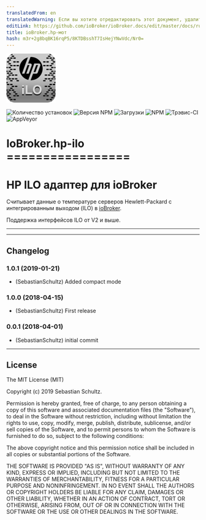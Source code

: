 ```yaml
---
translatedFrom: en
translatedWarning: Если вы хотите отредактировать этот документ, удалите поле «translationFrom», в противном случае этот документ будет снова автоматически переведен
editLink: https://github.com/ioBroker/ioBroker.docs/edit/master/docs/ru/adapterref/iobroker.hp-ilo/README.md
title: ioBroker.hp-мот
hash: m3r+2g8bqBK16rqP5/8KTDBsshT7IsHejYNwVdc/Nr0=
---
```

![логотип](../../../en/adapterref/iobroker.hp-ilo/admin/hp-ilo.png)

![Количество установок](http://iobroker.live/badges/hp-ilo-stable.svg)
![Версия NPM](http://img.shields.io/npm/v/iobroker.hp-ilo.svg)
![Загрузки](https://img.shields.io/npm/dm/iobroker.hp-ilo.svg)
![NPM](https://nodei.co/npm/iobroker.hp-ilo.png?downloads=true)
![Трэвис-CI](https://travis-ci.org/SebastianSchultz/ioBroker.hp-ilo.svg?branch=master)
![AppVeyor](https://ci.appveyor.com/api/projects/status/8mk2gqr50p7q8n6l/branch/master?svg=true)

# IoBroker.hp-ilo =================
# HP ILO адаптер для ioBroker
Считывает данные о температуре серверов Hewlett-Packard с интегрированным выходом (ILO) в [ioBroker](https://www.iobroker.net).

Поддержка интерфейсов ILO от V2 и выше.

---

---

## Changelog

### 1.0.1 (2019-01-21)
* (SebastianSchultz) Added compact mode

### 1.0.0 (2018-04-15)
* (SebastianSchultz) First release

### 0.0.1 (2018-04-01)
* (SebastianSchultz) initial commit


---

## License

The MIT License (MIT)

Copyright (c) 2019 Sebastian Schultz.

Permission is hereby granted, free of charge, to any person obtaining a copy
of this software and associated documentation files (the "Software"), to deal
in the Software without restriction, including without limitation the rights
to use, copy, modify, merge, publish, distribute, sublicense, and/or sell
copies of the Software, and to permit persons to whom the Software is
furnished to do so, subject to the following conditions:

The above copyright notice and this permission notice shall be included in
all copies or substantial portions of the Software.

THE SOFTWARE IS PROVIDED "AS IS", WITHOUT WARRANTY OF ANY KIND, EXPRESS OR
IMPLIED, INCLUDING BUT NOT LIMITED TO THE WARRANTIES OF MERCHANTABILITY,
FITNESS FOR A PARTICULAR PURPOSE AND NONINFRINGEMENT. IN NO EVENT SHALL THE
AUTHORS OR COPYRIGHT HOLDERS BE LIABLE FOR ANY CLAIM, DAMAGES OR OTHER
LIABILITY, WHETHER IN AN ACTION OF CONTRACT, TORT OR OTHERWISE, ARISING FROM,
OUT OF OR IN CONNECTION WITH THE SOFTWARE OR THE USE OR OTHER DEALINGS IN
THE SOFTWARE.
